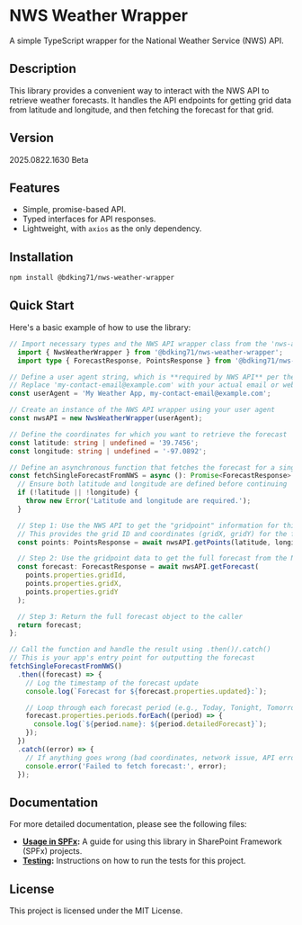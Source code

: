# NWS Weather Wrapper

A simple TypeScript wrapper for the National Weather Service (NWS) API.

## Description

This library provides a convenient way to interact with the NWS API to retrieve weather forecasts. It handles the API endpoints for getting grid data from latitude and longitude, and then fetching the forecast for that grid.

## Version

  2025.0822.1630 Beta

## Features

-   Simple, promise-based API.
-   Typed interfaces for API responses.
-   Lightweight, with `axios` as the only dependency.

## Installation

```bash
npm install @bdking71/nws-weather-wrapper
```

## Quick Start

Here's a basic example of how to use the library:

```typescript
// Import necessary types and the NWS API wrapper class from the 'nws-api-wrapper' package
  import { NwsWeatherWrapper } from '@bdking71/nws-weather-wrapper';
  import type { ForecastResponse, PointsResponse } from '@bdking71/nws-weather-wrapper';

// Define a user agent string, which is **required by NWS API** per their usage policy
// Replace 'my-contact-email@example.com' with your actual email or website
const userAgent = 'My Weather App, my-contact-email@example.com';

// Create an instance of the NWS API wrapper using your user agent
const nwsAPI = new NwsWeatherWrapper(userAgent);

// Define the coordinates for which you want to retrieve the forecast
const latitude: string | undefined = '39.7456';
const longitude: string | undefined = '-97.0892';

// Define an asynchronous function that fetches the forecast for a single location
const fetchSingleForecastFromNWS = async (): Promise<ForecastResponse> => {
  // Ensure both latitude and longitude are defined before continuing
  if (!latitude || !longitude) {
    throw new Error('Latitude and longitude are required.');
  }

  // Step 1: Use the NWS API to get the "gridpoint" information for this location
  // This provides the grid ID and coordinates (gridX, gridY) for the forecast query
  const points: PointsResponse = await nwsAPI.getPoints(latitude, longitude);

  // Step 2: Use the gridpoint data to get the full forecast from the NWS API
  const forecast: ForecastResponse = await nwsAPI.getForecast(
    points.properties.gridId,
    points.properties.gridX,
    points.properties.gridY
  );

  // Step 3: Return the full forecast object to the caller
  return forecast;
};

// Call the function and handle the result using .then()/.catch()
// This is your app's entry point for outputting the forecast
fetchSingleForecastFromNWS()
  .then((forecast) => {
    // Log the timestamp of the forecast update
    console.log(`Forecast for ${forecast.properties.updated}:`);

    // Loop through each forecast period (e.g., Today, Tonight, Tomorrow) and log its details
    forecast.properties.periods.forEach((period) => {
      console.log(`${period.name}: ${period.detailedForecast}`);
    });
  })
  .catch((error) => {
    // If anything goes wrong (bad coordinates, network issue, API error), log it here
    console.error('Failed to fetch forecast:', error);
  });
```


## Documentation

For more detailed documentation, please see the following files:

-   **[Usage in SPFx](./docs/usage-in-spfx.md):** A guide for using this library in SharePoint Framework (SPFx) projects.
-   **[Testing](./docs/testing.md):** Instructions on how to run the tests for this project.

## License

This project is licensed under the MIT License.
